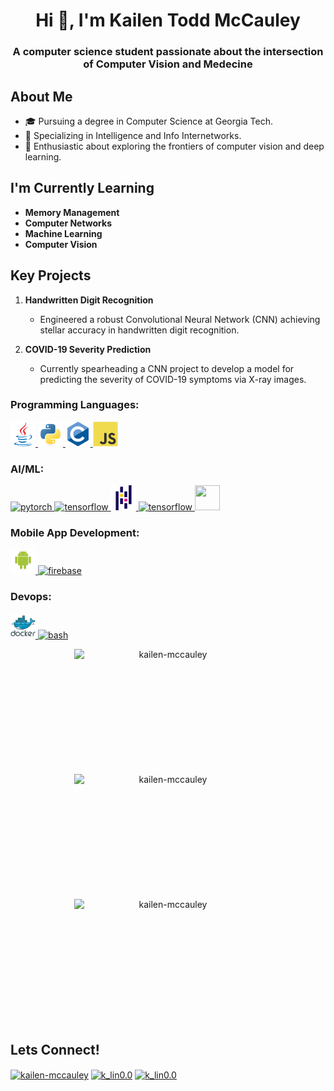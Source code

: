 <h1 align="center">Hi 👋, I'm Kailen Todd McCauley</h1>
<h3 align="center">A computer science student passionate about the intersection of Computer Vision and Medecine </h3>

## About Me
<ul>
   <li>🎓 Pursuing a degree in Computer Science at Georgia Tech.</li>
   <li>💼 Specializing in Intelligence and Info Internetworks.</li>
   <li>🌟 Enthusiastic about exploring the frontiers of computer vision and deep learning.</li>
</ul>     
   
## I'm Currently Learning
<ul>
   <li><strong>Memory Management</strong></li>
   <li><strong>Computer Networks</strong></li>
   <li><strong>Machine Learning</strong></li>
   <li><strong>Computer Vision</strong></li>
</ul>

## Key Projects
1. **Handwritten Digit Recognition**
   - Engineered a robust Convolutional Neural Network (CNN) achieving stellar accuracy in handwritten digit recognition.

2. **COVID-19 Severity Prediction**
   - Currently spearheading a CNN project to develop a model for predicting the severity of COVID-19 symptoms via X-ray images.
  
<h3 align="left">Programming Languages:</h3>
<p align="left"> 
   <a href="https://www.java.com" target="_blank" rel="noreferrer"> 
      <img src="https://raw.githubusercontent.com/devicons/devicon/master/icons/java/java-original.svg" alt="java" width="40" height="40"/> </a>
   <a href="https://www.python.org" target="_blank" rel="noreferrer"> 
      <img src="https://raw.githubusercontent.com/devicons/devicon/master/icons/python/python-original.svg" alt="python" width="40" height="40"/> </a>
   <a href="https://www.cprogramming.com/" target="_blank" rel="noreferrer"> 
      <img src="https://raw.githubusercontent.com/devicons/devicon/master/icons/c/c-original.svg" alt="c" width="40" height="40"/> </a>
   <a href="https://developer.mozilla.org/en-US/docs/Web/JavaScript" target="_blank" rel="noreferrer"> 
      <img src="https://raw.githubusercontent.com/devicons/devicon/master/icons/javascript/javascript-original.svg" alt="javascript" width="40" height="40"/> </a>
</p>
<h3 align="left">AI/ML:</h3>
<p align="left"> 
   <a href="https://pytorch.org/" target="_blank" rel="noreferrer"> 
      <img src="https://www.vectorlogo.zone/logos/pytorch/pytorch-icon.svg" alt="pytorch" width="40" height="40"/> </a>
   <a href="https://www.tensorflow.org" target="_blank" rel="noreferrer"> 
      <img src="https://www.vectorlogo.zone/logos/tensorflow/tensorflow-icon.svg" alt="tensorflow" width="40" height="40"/> </a>
   <a href="https://pandas.pydata.org/" target="_blank" rel="noreferrer"> 
      <img src="https://raw.githubusercontent.com/devicons/devicon/2ae2a900d2f041da66e950e4d48052658d850630/icons/pandas/pandas-original.svg" alt="pandas" width="40" height="40"/> </a>
   <a href="https://neptune.ai" target="_blank" rel="noreferrer"> 
      <img src="https://jobs.mindtheproduct.com/wp-content/uploads/job-manager-uploads/company_logo/2023/03/neptune_ai_signet_color-1.png" alt="tensorflow" width="40" height="40"/> </a>
   <a href="https://colab.google" target="_blank" rel="noreferrer"> 
      <img src="https://colab.research.google.com/img/colab_favicon_256px.png" width="40" height="40"/> </a> </p>
</p>
<h3 align="left">Mobile App Development:</h3>
   <a href="https://developer.android.com" target="_blank" rel="noreferrer"> 
      <img src="https://raw.githubusercontent.com/devicons/devicon/master/icons/android/android-original-wordmark.svg" alt="android" width="40" height="40"/> </a> 
   <a href="https://firebase.google.com/" target="_blank" rel="noreferrer"> 
      <img src="https://www.vectorlogo.zone/logos/firebase/firebase-icon.svg" alt="firebase" width="40" height="40"/> </a> 
<p align="left"> 
</p>
<h3 align="left">Devops:</h3>
<p align="left"> 
    <a href="https://www.docker.com/" target="_blank" rel="noreferrer"> 
      <img src="https://raw.githubusercontent.com/devicons/devicon/master/icons/docker/docker-original-wordmark.svg" alt="docker" width="40" height="40"/> </a> 
   <a href="https://www.gnu.org/software/bash/" target="_blank" rel="noreferrer"> 
      <img src="https://www.vectorlogo.zone/logos/gnu_bash/gnu_bash-icon.svg" alt="bash" width="40" height="40"/> </a>
</p>

<div style="text-align: center;">
    <img style="display: inline-block; width: 300px; height: 200px;" src="https://github-readme-stats.vercel.app/api?username=kailen-mccauley&show_icons=true&locale=en&rank_icon=github" alt="kailen-mccauley" />
    <img style="display: inline-block; width: 300px; height: 200px;" src="https://github-readme-streak-stats.herokuapp.com/?user=kailen-mccauley&" alt="kailen-mccauley" />
    <img style="display: inline-block; width: 300px; height: 200px;" src="https://github-readme-stats.vercel.app/api/top-langs?username=kailen-mccauley&show_icons=true&locale=en&layout=compact" alt="kailen-mccauley" />
</div>

## Lets Connect!
<p align="left">
<a href="https://linkedin.com/in/kailen-mccauley" target="blank">
   <img align="center" src="https://raw.githubusercontent.com/rahuldkjain/github-profile-readme-generator/master/src/images/icons/Social/linked-in-alt.svg" alt="kailen-mccauley" height="30" width="40" /></a>
<a href="https://instagram.com/k_lin0.0" target="blank">
   <img align="center" src="https://raw.githubusercontent.com/rahuldkjain/github-profile-readme-generator/master/src/images/icons/Social/instagram.svg" alt="k_lin0.0" height="30" width="40" /></a>
<a href="mailto:kailen.mccauley@gmail.com">
   <img align="center" src="https://encrypted-tbn0.gstatic.com/images?q=tbn:ANd9GcSFRH9Akdy1E2lm9ibROqYvs72_zTDWp9cXbw&s" alt="k_lin0.0" height="40" width="40" /></a>
</p>
